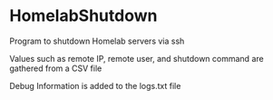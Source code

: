 # HomelabShutdown
Program to shutdown Homelab servers via ssh

Values such as remote IP, remote user, and shutdown command are gathered from a CSV file

Debug Information is added to the logs.txt file
